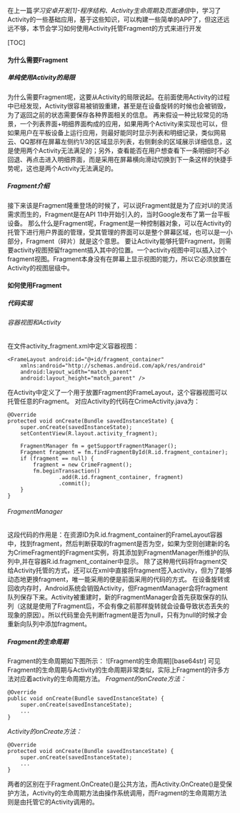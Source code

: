 在上一篇*学习安卓开发[1]-程序结构、Activity生命周期及页面通信*中，学习了Activity的一些基础应用，基于这些知识，可以构建一些简单的APP了，但这还远远不够，本节会学习如何使用Activity托管Fragment的方式来进行开发

[TOC]

#### 为什么需要Fragment
##### 单纯使用Activity的局限
为什么需要Fragment呢，这要从Activity的局限说起。在前面使用Activity的过程中已经发现，Activity很容易被销毁重建，甚至是在设备旋转的时候也会被销毁，为了返回之前的状态需要保存各种界面相关的信息。
再来假设一种比较常见的场景，一个列表界面+明细界面构成的应用，如果用两个Activity来实现也可以，但如果用户在平板设备上运行应用，则最好能同时显示列表和明细记录，类似网易云、QQ那样在屏幕左侧约1/3的区域显示列表，右侧剩余的区域展示详细信息，这是使用两个Activity无法满足的；另外，查看能否在用户想查看下一条明细时不必回退、再点击进入明细界面，而是采用在屏幕横向滑动切换到下一条这样的快捷手势呢，这也是两个Activity无法满足的。

##### Fragment介绍
接下来该是Fragment隆重登场的时候了，可以说Fragment就是为了应对UI的灵活需求而生的，Fragment是在API 11中开始引入的，当时Google发布了第一台平板设备。
那么什么是Fragment呢，Fragment是一种控制器对象，可以在Activity的托管下进行用户界面的管理，受其管理的界面可以是整个屏幕区域，也可以是一小部分，Fragment（碎片）就是这个意思。
要让Activity能够托管Fragment，则需要activity视图预留fragment插入其中的位置。一个activity视图中可以插入过个fragment视图。Fragment本身没有在屏幕上显示视图的能力，所以它必须放置在Activity的视图层级中。

#### 如何使用Fragment
##### 代码实现
###### 容器视图和Activity
在文件activity_fragment.xml中定义容器视图：
```
<FrameLayout android:id="@+id/fragment_container"
    xmlns:android="http://schemas.android.com/apk/res/android"
    android:layout_width="match_parent"
    android:layout_height="match_parent" />
```
在Activity中定义了一个用于放置Fragment的FrameLayout，这个容器视图可以托管任意的Fragment。
对应Activity的代码在CrimeActivity.java为：
```
@Override
protected void onCreate(Bundle savedInstanceState) {
	super.onCreate(savedInstanceState);
	setContentView(R.layout.activity_fragment);

	FragmentManager fm = getSupportFragmentManager();
	Fragment fragment = fm.findFragmentById(R.id.fragment_container);
	if (fragment == null) {
		fragment = new CrimeFragment();
		fm.beginTransaction()
				.add(R.id.fragment_container, fragment)
				.commit();
	}
}
```
###### FragmentManager
这段代码的作用是：在资源ID为R.id.fragment_container的FrameLayout容器中，找到fragment，然后判断获取的fragment是否为空，如果为空则创建新的名为CrimeFragment的Fragment实例，将其添加到FragmentManager所维护的队列中,并在容器R.id.fragment_container中显示。
除了这种用代码将fragment交给Activity托管的方式，还可以在xml中直接将fragment签入activity，但为了能够动态地更换fragment，唯一能采用的便是前面采用的代码的方式。
在设备旋转或回收内存时，Android系统会销毁Activity，但FragmentManager会将fragment队列保存下来。Activity被重建时，新的FragmentManager会首先获取保存的队列（这就是使用了Fragment后，不会有像之前那样旋转就会设备导致状态丢失的现象的原因）。所以代码里会先判断fragment是否为null，只有为null的时候才会重新向队列中添加fragment。

##### Fragment的生命周期
Fragment的生命周期如下图所示：
![Fragment的生命周期][base64str]
可见Fragment的生命周期与Activity的生命周期非常类似，实际上Fragment的许多方法对应着activity的生命周期方法。
*Fragment的onCreate方法：*
```
@Override
public void onCreate(Bundle savedInstanceState) {
    super.onCreate(savedInstanceState);
    ...
}
```
*Activity的onCreate方法：*
```
@Override
protected void onCreate(Bundle savedInstanceState) {
    super.onCreate(savedInstanceState);
    ...
}
```
两者的区别在于Fragment.OnCreate()是公共方法，而Activity.OnCreate()是受保护方法，Activity的生命周期方法由操作系统调用，而Fragment的生命周期方法则是由托管它的Activity调用的。

